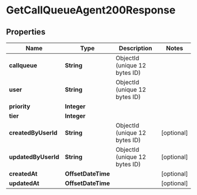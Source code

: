 

# GetCallQueueAgent200Response


## Properties

| Name | Type | Description | Notes |
|------------ | ------------- | ------------- | -------------|
|**callqueue** | **String** | ObjectId (unique 12 bytes ID) |  |
|**user** | **String** | ObjectId (unique 12 bytes ID) |  |
|**priority** | **Integer** |  |  |
|**tier** | **Integer** |  |  |
|**createdByUserId** | **String** | ObjectId (unique 12 bytes ID) |  [optional] |
|**updatedByUserId** | **String** | ObjectId (unique 12 bytes ID) |  [optional] |
|**createdAt** | **OffsetDateTime** |  |  [optional] |
|**updatedAt** | **OffsetDateTime** |  |  [optional] |



